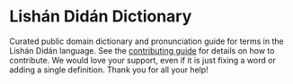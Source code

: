 
# Lishán Didán Dictionary

Curated public domain dictionary and pronunciation guide for terms in the Lishán Didán language. See the [contributing guide](https://github.com/drumworkteam/term/blob/make/.github/contributing.md) for details on how to contribute. We would love your support, even if it is just fixing a word or adding a single definition. Thank you for all your help!
